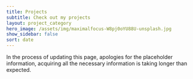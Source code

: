 ```yaml
---
title: Projects
subtitle: Check out my projects
layout: project_category
hero_image: /assets/img/maximalfocus-W8pj0oYU88U-unsplash.jpg
show_sidebar: false
sort: date
---
```


In the process of updating this page, apologies for the placeholder information, acquiring all the necessary information is taking longer than expected.
